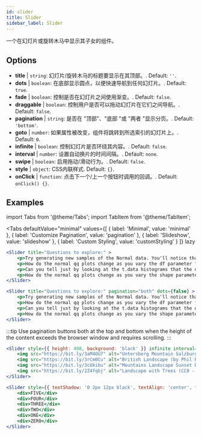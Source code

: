 ```yaml
---
id: slider 
title: Slider
sidebar_label: Slider
---
```


一个在幻灯片或旋转木马中显示其子女的组件。

## Options

* __title__ | `string`: 幻灯片/旋转木马的标题要显示在其顶部。. Default: `''`.
* __dots__ | `boolean`: 在底部显示圆点，以便快速导航到任何幻灯片。. Default: `true`.
* __fade__ | `boolean`: 控制是否在幻灯片之间使用渐变。. Default: `false`.
* __draggable__ | `boolean`: 控制用户是否可以拖动幻灯片在它们之间导航。. Default: `false`.
* __pagination__ | `string`: 是否在 "顶部"、"底部 "或 "两者 "显示分页。. Default: `'bottom'`.
* __goto__ | `number`: 如果属性被改变，组件将跳转到所选索引的幻灯片上。. Default: `0`.
* __infinite__ | `boolean`: 控制幻灯片是否环绕其内容。. Default: `false`.
* __interval__ | `number`: 设置自动换片的时间间隔。. Default: `none`.
* __swipe__ | `boolean`: 启用拖动/滑动行为。. Default: `false`.
* __style__ | `object`: CSS内联样式. Default: `{}`.
* __onClick__ | `function`: 点击下一个/上一个按钮时调用的回调。. Default: `onClick() {}`.


## Examples


import Tabs from '@theme/Tabs';
import TabItem from '@theme/TabItem';

<Tabs
    defaultValue="minimal"
    values={[
        { label: 'Minimal', value: 'minimal' },
        { label: 'Customize Pagination', value: 'pagination' },
        { label: 'Slideshow', value: 'slideshow' },
        { label: 'Custom Styling', value: 'customStyling' }
    ]}
    lazy
>

<TabItem value="minimal">

```jsx live
<Slider title="Questions to explore:" >
    <p>Try generating new samples of the Normal data. You'll notice that the points don't always lie exactly on the line. This is typical variation. As you generate more random realizations of this plot you'll get better calibrated to the kind of deviation you can expect to see from this large a sample of Normal data.</p>
    <p>How do the normal qq plots change as you vary the df parameter for the t-distributed data?</p>
    <p>Can you tell just by looking at the t.data histograms that the data aren't normally distributed? Is it easier to tell from the QQ plots?</p>
    <p>How do the normal qq plots change as you vary the shape parameter in the gamma-distributed data?</p>
</Slider>
```

</TabItem>

<TabItem value="pagination">

```jsx live
<Slider title="Questions to explore:" pagination="both" dots={false} >
    <p>Try generating new samples of the Normal data. You'll notice that the points don't always lie exactly on the line. This is typical variation. As you generate more random realizations of this plot you'll get better calibrated to the kind of deviation you can expect to see from this large a sample of Normal data.</p>
    <p>How do the normal qq plots change as you vary the df parameter for the t-distributed data?</p>
    <p>Can you tell just by looking at the t.data histograms that the data aren't normally distributed? Is it easier to tell from the QQ plots?</p>
    <p>How do the normal qq plots change as you vary the shape parameter in the gamma-distributed data?</p>
</Slider>
```

:::tip
Use pagination buttons both at the top and bottom when the height of the content exceeds the browser window and requires scrolling.
:::

</TabItem>

<TabItem value="slideshow">

```jsx live
<Slider style={{ height: 400, background: 'black' }} infinite interval={2000} >
    <img src="https://bit.ly/3aM4OU7" alt="Untersberg Mountain Salzburg (by Giuseppe Milo, CC BY 3.0)" />
    <img src="https://bit.ly/3rCm0Cu" alt="British Landscape (by Phil Riley, Pixabay License)" />
    <img src="https://bit.ly/3cUkibu" alt="Mountains Landscape Sunset Dusk (Pixabay License)" />
    <img src="https://bit.ly/2Z4fqbj" alt="Landscape with Trees (CC0 - Public Domain)" /> 
</Slider>
```

</TabItem>

<TabItem value="customStyling">

```jsx live
<Slider style={{ textShadow: '0 2px 12px black', textAlign: 'center', fontSize: 90 }} infinite interval={1000} >
    <div>FIVE</div>
    <div>FOUR</div>
    <div>THREE</div>
    <div>TWO</div>
    <div>ONE</div>
    <div>ZERO</div>
</Slider>
```

</TabItem>

</Tabs>


